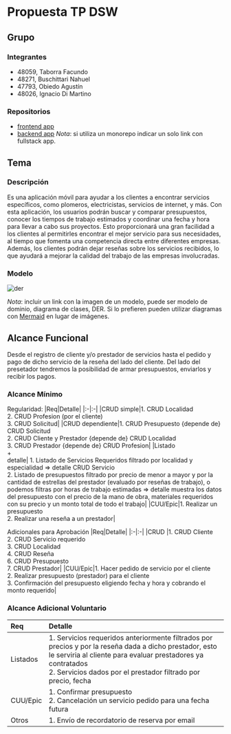 # Propuesta TP DSW

## Grupo
### Integrantes
* 48059, Taborra Facundo
* 48271, Buschittari Nahuel
* 47793, Obiedo Agustín
* 48026, Ignacio Di Martino

### Repositorios
* [frontend app](http://hyperlinkToGihubOrGitlab)
* [backend app](http://hyperlinkToGihubOrGitlab)
*Nota*: si utiliza un monorepo indicar un solo link con fullstack app.

## Tema
### Descripción
Es una aplicación móvil para ayudar a los clientes a encontrar servicios específicos, como plomeros, electricistas, servicios de internet, y más. Con esta aplicación, los usuarios podrán buscar y comparar presupuestos, conocer los tiempos de trabajo estimados y coordinar una fecha y hora para llevar a cabo sus proyectos. Esto proporcionará una gran facilidad a los clientes al permitirles encontrar el mejor servicio para sus necesidades, al tiempo que fomenta una competencia directa entre diferentes empresas. Además, los clientes podrán dejar reseñas sobre los servicios recibidos, lo que ayudará a mejorar la calidad del trabajo de las empresas involucradas.

### Modelo
![der](https://github.com/FacuTaborra/FastServices/assets/102264888/4db3e9dd-f0e2-4ce7-83bb-626dd7a93dbb)


*Nota*: incluir un link con la imagen de un modelo, puede ser modelo de dominio, diagrama de clases, DER. Si lo prefieren pueden utilizar diagramas con [Mermaid](https://mermaid.js.org) en lugar de imágenes.

## Alcance Funcional 

Desde el registro de cliente y/o prestador de servicios hasta el pedido y pago de dicho servicio de la reseña del lado del cliente. Del lado del presetador tendremos la posibilidad de armar presupuestos, enviarlos y recibir los pagos.

### Alcance Mínimo

Regularidad:
|Req|Detalle|
|:-|:-|
|CRUD simple|1. CRUD Localidad <br>2. CRUD Profesion (por el cliente)<br>3. CRUD Solicitud|
|CRUD dependiente|1. CRUD Presupuesto {depende de} CRUD Solicitud<br>2. CRUD Cliente y Prestador {depende de} CRUD Localidad<br>3. CRUD Prestador {depende de} CRUD Profesion|
|Listado<br>+<br>detalle| 1. Listado de Servicios Requeridos filtrado por localidad y especialidad => detalle CRUD Servicio<br> 2. Listado de presupuestos filtrado por precio de menor a mayor y por la cantidad de estrellas del prestador (evaluado por reseñas de trabajo), o podemos filtras por horas de trabajo estimadas => detalle muestra los datos del presupuesto con el precio de la mano de obra, materiales requeridos con su precio y un monto total de todo el trabajo|
|CUU/Epic|1. Realizar un presupuesto<br>2. Realizar una reseña a un prestador|


Adicionales para Aprobación
|Req|Detalle|
|:-|:-|
|CRUD |1. CRUD Cliente<br>2. CRUD Servicio requerido<br>3. CRUD Localidad<br>4. CRUD Reseña<br>6. CRUD Presupuesto<br>7. CRUD Prestador|
|CUU/Epic|1. Hacer pedido de servicio por el cliente <br>2. Realizar presupuesto (prestador) para el cliente <br>3. Confirmación del presupuesto eligiendo fecha y hora y cobrando el monto requerido|


### Alcance Adicional Voluntario

|Req|Detalle|
|:-|:-|
|Listados |1. Servicios requeridos anteriormente filtrados por precios y por la reseña dada a dicho prestador, esto le serviria al cliente para evaluar prestadores ya contratados<br>2. Servicios dados por el prestador filtrado por precio, fecha|
|CUU/Epic|1. Confirmar presupuesto<br>2. Cancelación un servicio pedido para una fecha futura|
|Otros|1. Envío de recordatorio de reserva por email|

